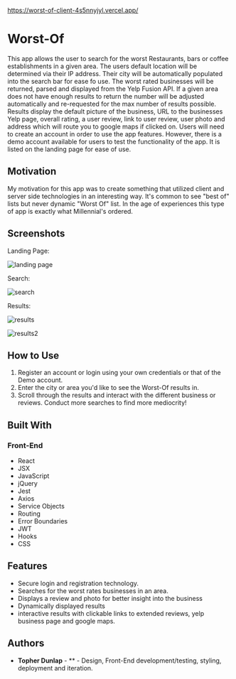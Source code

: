 
https://worst-of-client-4s5nnyjyl.vercel.app/


# Worst-Of

This app allows the user to search for the worst Restaurants, bars or coffee establishments in a given area.
The users default location will be determined via their IP address.
Their city will be automatically populated into the search bar for ease fo use.
The worst rated businesses will be returned, parsed and displayed from the Yelp Fusion API. 
If a given area does not have enough results to return the number will be adjusted automatically and re-requested for the max number of results possible.
Results display the default picture of the business, URL to the businesses Yelp page, overall rating, a user review, link to user review, user photo and address which will route you to google maps if clicked on.  Users will need to create an account in order to use the app features. 
However, there is a demo account available for users to test the functionality of the app. It is listed on the landing page for ease of use.
## Motivation

My motivation for this app was to create something that utilized client and server side technologies in an interesting way. It's common to see "best of" lists but never dynamic "Worst Of" list. In the age of experiences this type of app is exactly what Millennial's ordered.

## Screenshots
Landing Page:

![landing page](screenshots/landing.png)

Search:

![search](screenshots/search.png)

Results:

![results](screenshots/results.png)

![results2](screenshots/results2.png)

## How to Use

1. Register an account or login using your own credentials or that of the Demo account.
2. Enter the city or area you'd like to see the Worst-Of results in.
3. Scroll through the results and interact with the different business or reviews. Conduct more searches to find more mediocrity!

## Built With

### Front-End
* React
* JSX
* JavaScript
* jQuery
* Jest
* Axios
* Service Objects
* Routing
* Error Boundaries
* JWT
* Hooks
* CSS

## Features

* Secure login and registration technology.
* Searches for the worst rates businesses in an area.
* Displays a review and photo for better insight into the business
* Dynamically displayed results
* interactive results with clickable links to extended reviews, yelp business page and google maps. 


## Authors

* **Topher Dunlap** - ** - Design, Front-End development/testing, styling, deployment and iteration.

